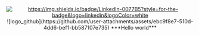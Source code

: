 <div align="center">
<a href="https://www.linkedin.com/in/tojoniaina-randriamanana-4b576a295"><img alt="https://img.shields.io/badge/LinkedIn-0077B5?style=for-the-badge&logo=linkedin&logoColor=white"></a>
![logo_github](https://github.com/user-attachments/assets/ebc9f8e7-510d-4dd6-bef1-bb587107e735)
***Hello world***
</div>
<br>
